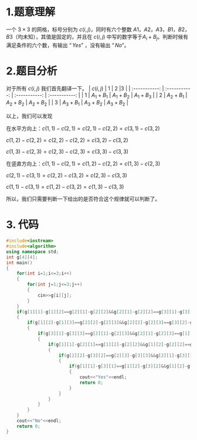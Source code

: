 # 1.题意理解

一个 $3 \times 3$ 的网格，标号分别为 $c(i,j)$，同时有六个整数 $A1，A2，A3，B1，B2，B3$（均未知），其值是固定的，并且在 $c(i,j)$ 中写的数字等于$A_i + B_j$。判断时候有满足条件的六个数，有输出 $“Yes”$ ，没有输出 $“No”$。

# 2.题目分析

对于所有 $c(i,j)$ 我们首先翻译一下。
| $c(i,j)$ | $1$ | $2$ |$3$  |
| :-----------: | :-----------: | :-----------: | :-----------: |
| $1$ | $A_1+B_1$ | $A_1+B_2$ | $A_1+B_3$ |
| $2$ | $A_2+B_1$ | $A_2+B_2$ | $A_2+B_2$ |
| $3$ | $A_3+B_1$ | $A_3+B_2$ | $A_3+B_2$ |


以上，我们可以发现

在水平方向上：$c(1,1)-c(2,1)=c(2,1)-c(2,2)=c(3,1)-c(3,2)$

$c(1,2)-c(2,2)=c(2,2)-c(2,2)=c(3,2)-c(3,2)$

$c(1,3)-c(2,3)=c(2,3)-c(2,3)=c(3,3)-c(3,3)$

在竖直方向上：$c(1,1)-c(2,1)=c(1,2)-c(2,2)=c(1,3)-c(2,3)$

$c(2,1)-c(3,1)=c(2,2)-c(3,2)=c(2,3)-c(3,3)$

$c(1,1)-c(3,1)=c(1,2)-c(3,2)=c(1,3)-c(3,3)$

所以，我们只需要判断一下给出的是否符合这个规律就可以判断了。

# 3. 代码
```cpp
#include<iostream>
#include<algorithm>
using namespace std;
int g[4][4];
int main()
{
	for(int i=1;i<=3;i++)
	{
		for(int j=1;j<=3;j++)
		{
			cin>>g[i][j];
		}
	}
	if(g[1][1]-g[1][2]==g[2][1]-g[2][2]&&g[2][1]-g[2][2]==g[3][1]-g[3][2])
	{
		if(g[1][2]-g[1][3]==g[2][2]-g[2][3]&&g[2][2]-g[2][3]==g[3][2]-g[3][3])
		{
			if(g[3][1]-g[3][3]==g[2][1]-g[2][3]&&g[2][1]-g[2][3]==g[1][1]-g[1][3])
			{
				if(g[1][1]-g[2][1]==g[1][2]-g[2][2]&&g[1][2]-g[2][2]==g[1][3]-g[2][3])
				{
					if(g[2][2]-g[3][2]==g[2][3]-g[3][3]&&g[2][1]-g[3][1]==g[2][3]-g[3][3])
					{
						if(g[1][1]-g[3][1]==g[1][2]-g[3][2]&&g[1][2]-g[3][2]==g[1][3]-g[3][3])
						{
							cout<<"Yes"<<endl;
							return 0;
						}
					}
				}
			}
		}
	}
	cout<<"No"<<endl;
	return 0;
} 
```

